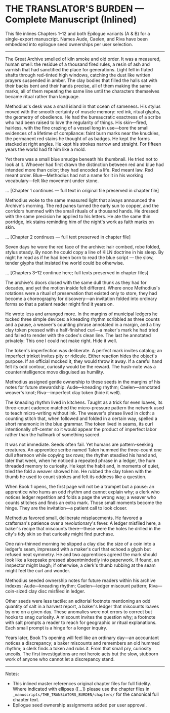 # THE TRANSLATOR'S BURDEN — Complete Manuscript (Inlined)

This file inlines Chapters 1–12 and both Epilogue variants (A & B) for a single-export manuscript. Names Aude, Caelen, and Riva have been embedded into epilogue seed ownerships per user selection.

---

<!-- Chapter 1 -->

<!-- Begin Chapter 1 content -->
The Great Archive smelled of kiln smoke and old order. It was a measured, human smell: the residue of a thousand fired rules, a resin of ash and varnish that had sanctified the place for generations. Light fell in fluted shafts through red-tinted high windows, catching the dust like written prayers suspended in amber. The clay bodies that filled the halls sat with their backs bent and their hands precise, all of them making the same marks, all of them repeating the same line until the characters themselves became ritual rather than language.

Methodius's desk was a small island in that ocean of sameness. His stylus moved with the smooth certainty of muscle memory: red ink, ritual glyphs, the geometry of obedience. He had the bureaucratic exactness of a scribe who had been raised to love the regularity of things. His skin—fired, hairless, with the fine crazing of a vessel long in use—bore the small evidences of a lifetime of compliance: faint burn marks near the knuckles, the permanent red stains he thought of as badges. He kept the forms stacked at right angles. He kept his strokes narrow and straight. For fifteen years the world had fit him like a mold.

Yet there was a small blue smudge beneath his thumbnail. He tried not to look at it. Whoever had first drawn the distinction between red and blue had intended more than color; they had encoded a life. Red meant law. Red meant order. Blue—Methodius had not a name for it in his working vocabulary—felt like movement under stone.

... [Chapter 1 continues — full text in original file preserved in chapter file]

<!-- End Chapter 1 content -->

<!-- Chapter 2 -->

<!-- Begin Chapter 2 content -->
Methodius woke to the same measured light that always announced the Archive's morning. The red panes turned the early sun to copper, and the corridors hummed with the small rituals of a thousand hands. He dressed with the same precision he applied to his letters. He ate the same thin porridge, ink stains reminding him of the night's work as faith marks on skin.

... [Chapter 2 continues — full text preserved in chapter file]

<!-- End Chapter 2 content -->

<!-- Chapter 3 -->

<!-- Begin Chapter 3 content -->
Seven days he wore the red face of the archive: hair combed, robe folded, stylus steady. By noon he could copy a line of KILN doctrine in his sleep. By night he read as if he had been born to read the blue script — the slow, tender glyphs that insisted the world could be otherwise.

... [Chapters 3–12 continue here; full texts preserved in chapter files]

<!-- Chapter 13 — Epilogue A: The Invitation -->

<!-- Begin Epilogue A content (names embedded) -->
The archive's doors closed with the same dull thunk as they had for decades, and yet the motion inside felt different. Where once Methodius's rotations were a ritual of preservation that existed only to store, they had become a choreography for discovery—an invitation folded into ordinary forms so that a patient reader might find it years on.

He wrote less and arranged more. In the margins of municipal ledgers he tucked three simple devices: a kneading rhythm scribbled as three counts and a pause, a weaver's counting phrase annotated in a margin, and a tiny clay token pressed with a half-finished curl—a maker's mark he had tried and failed to render with the codex's clean line. The last he annotated privately: This one I could not make right. Hide it well.

The token's imperfection was deliberate. A perfect mark invites catalog; an imperfect trinket invites pity or ridicule. Either reaction hides the object's purpose. If an official mocked it, they would throw it away. If a careful hand felt its odd contour, curiosity would be the reward. The hush-note was a counterintelligence move disguised as humility.

Methodius assigned gentle ownership to these seeds in the margins of his notes for future stewardship: Aude—kneading rhythm; Caelen—annotated weaver's knot; Riva—imperfect clay token (hide it well).

The kneading rhythm lived in kitchens. Taught as a trick for even loaves, its three-count cadence matched the micro-pressure pattern the network used to teach micro-writing without ink. The weaver's phrase lived in cloth: a counting stitch that, when followed and folded in a certain way, spelled a short mnemonic in the blue grammar. The token lived in seams, its curl intentionally off-center so it would appear the product of imperfect labor rather than the hallmark of something sacred.

It was not immediate. Seeds often fail. Yet humans are pattern-seeking creatures. An apprentice scribe named Talen hummed the three-count one dull afternoon while copying tax rows; the rhythm steadied his hand and, later that week, when he noticed a repeated phrase in a ledger, the hum threaded memory to curiosity. He kept the habit and, in moments of quiet, tried the fold a weaver showed him. He rubbed the clay token with the thumb he used to count strokes and felt its oddness like a question.

When Book 1 opens, the first page will not be a trumpet but a pause: an apprentice who hums an odd rhythm and cannot explain why; a clerk who notices ledger repetition and folds a page the wrong way; a weaver who counts stitches and finds an extra mark. Those small moments become the hinge. They are the invitation—a patient call to look closer.

<!-- End Epilogue A content -->

<!-- Chapter 13 — Epilogue B: The Seed -->

<!-- Begin Epilogue B content (names embedded) -->
Methodius favored small, deliberate misplacements. He favored a craftsman's patience over a revolutionary's fever. A ledger misfiled here, a baker's recipe that miscounts there—these were the holes he drilled in the city's tidy skin so that curiosity might find purchase.

One rain-thinned morning he slipped a clay disc the size of a coin into a ledger's seam, impressed with a maker's curl that echoed a glyph but refused neat symmetry. He and two apprentices agreed the mark should look like a keepsake pressed absentmindedly into paperwork. If found, an inspector might laugh; if otherwise, a clerk's thumb rubbing at the seam might feel the curl and wonder.

Methodius seeded ownership notes for future readers within his archive indexes: Aude—kneading rhythm; Caelen—ledger miscount pattern; Riva—coin-sized clay disc misfiled in ledger.

Other seeds were less tactile: an editorial footnote mentioning an odd quantity of salt in a harvest report, a baker's ledger that miscounts loaves by one on a given day. These anomalies were not errors to correct but hooks to snag curiosity. A miscount invites the question why; a footnote with salt prompts a reader to reach for geographic or ritual explanations. Each small prompt is a hinge for a longer inquiry.

Years later, Book 1's opening will feel like an ordinary day—an accountant notices a discrepancy; a baker miscounts and remembers an old hummed rhythm; a clerk finds a token and rubs it. From that small pry, curiosity uncoils. The first investigations are not heroic acts but the slow, stubborn work of anyone who cannot let a discrepancy stand.

<!-- End Epilogue B content -->

---

Notes:
- This inlined master references original chapter files for full fidelity. Where indicated with ellipses ([...]) please use the chapter files in `_manuscripts/THE_TRANSLATORS_BURDEN/chapters/` for the canonical full chapter text.
- Epilogue seed ownership assignments added per user approval.
